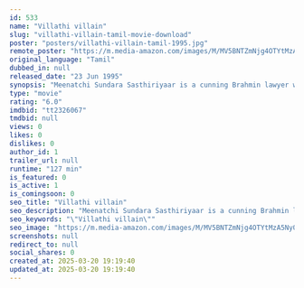```yaml
---
id: 533
name: "Villathi villain"
slug: "villathi-villain-tamil-movie-download"
poster: "posters/villathi-villain-tamil-1995.jpg"
remote_poster: "https://m.media-amazon.com/images/M/MV5BNTZmNjg4OTYtMzA5Ny00ODIwLTliMzktZmY1Mzk4MzNmNjM4XkEyXkFqcGdeQXVyODEzOTQwNTY@._V1_SX300.jpg"
original_language: "Tamil"
dubbed_in: null
released_date: "23 Jun 1995"
synopsis: "Meenatchi Sundara Sasthiriyaar is a cunning Brahmin lawyer who never lost any case. Edison, is a road roller driver and local who trains fighting for his locals.What happens next forms the rest of the story and the rest of the movie."
type: "movie"
rating: "6.0"
imdbid: "tt2326067"
tmdbid: null
views: 0
likes: 0
dislikes: 0
author_id: 1
trailer_url: null
runtime: "127 min"
is_featured: 0
is_active: 1
is_comingsoon: 0
seo_title: "Villathi villain"
seo_description: "Meenatchi Sundara Sasthiriyaar is a cunning Brahmin lawyer who never lost any case. Edison, is a road roller driver and local who trains fighting for his locals.What happens next forms the rest of the story and the rest of the movie."
seo_keywords: "\"Villathi villain\""
seo_image: "https://m.media-amazon.com/images/M/MV5BNTZmNjg4OTYtMzA5Ny00ODIwLTliMzktZmY1Mzk4MzNmNjM4XkEyXkFqcGdeQXVyODEzOTQwNTY@._V1_SX300.jpg"
screenshots: null
redirect_to: null
social_shares: 0
created_at: 2025-03-20 19:19:40
updated_at: 2025-03-20 19:19:40
---
```


